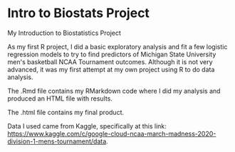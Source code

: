 # Intro to Biostats Project
My Introduction to Biostatistics Project

As my first R project, I did a basic exploratory analysis and fit a few logistic regression models to try to find predictors of Michigan State University men's basketball NCAA Tournament outcomes. Although it is not very advanced, it was my first attempt at my own project using R to do data analysis.

The .Rmd file contains my RMarkdown code where I did my analysis and produced an HTML file with results.

The .html file contains my final product.

Data I used came from Kaggle, specifically at this link: https://www.kaggle.com/c/google-cloud-ncaa-march-madness-2020-division-1-mens-tournament/data.
